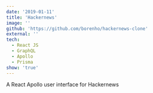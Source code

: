```yaml
---
date: '2019-01-11'
title: 'Hackernews'
image: ''
github: 'https://github.com/borenho/hackernews-clone'
external: ''
tech:
  - React JS
  - GraphQL
  - Apollo
  - Prisma
show: 'true'
---
```


A React Apollo user interface for Hackernews
